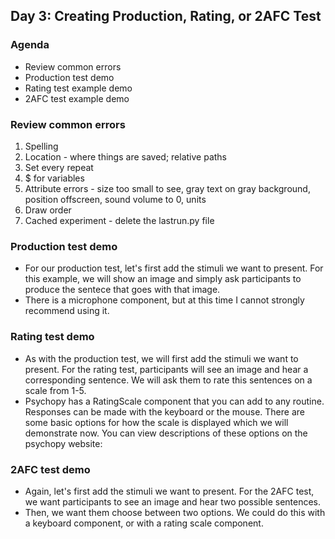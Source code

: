 ## Day 3: Creating Production, Rating, or 2AFC Test

### Agenda
- Review common errors
- Production test demo
- Rating test example demo
- 2AFC test example demo

### Review common errors
1. Spelling
2. Location - where things are saved; relative paths
3. Set every repeat
4. $ for variables
5. Attribute errors - size too small to see, gray text on gray background, position offscreen, sound volume to 0, units
6. Draw order
7. Cached experiment - delete the lastrun.py file


### Production test demo
- For our production test, let's first add the stimuli we want to present.  For this example, we will show an image and simply ask participants to produce the sentece that goes with that image.  
- There is a microphone component, but at this time I cannot strongly recommend using it.

### Rating test demo
- As with the production test, we will first add the stimuli we want to present.  For the rating test, participants will see an image and hear a corresponding sentence.  We will ask them to rate this sentences on a scale from 1-5.
- Psychopy has a RatingScale component that you can add to any routine.  Responses can be made with the keyboard or the mouse.  There are some basic options for how the scale is displayed which we will demonstrate now.  You can view descriptions of these options on the psychopy website: [](http://www.psychopy.org/builder/components/ratingscale.html)


### 2AFC test demo
- Again, let's first add the stimuli we want to present.  For the 2AFC test, we want participants to see an image and hear two possible sentences.
- Then, we want them choose between two options.  We could do this with a keyboard component, or with a rating scale component.  

